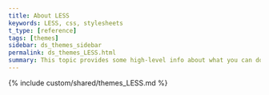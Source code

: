 ```yaml
---
title: About LESS
keywords: LESS, css, stylesheets
t_type: [reference]
tags: [themes]
sidebar: ds_themes_sidebar
permalink: ds_themes_LESS.html
summary: This topic provides some high-level info about what you can do with LESS. For more information, visit the LESS website at http://lesscss.org/#.
---
```

{% include custom/shared/themes_LESS.md %}
